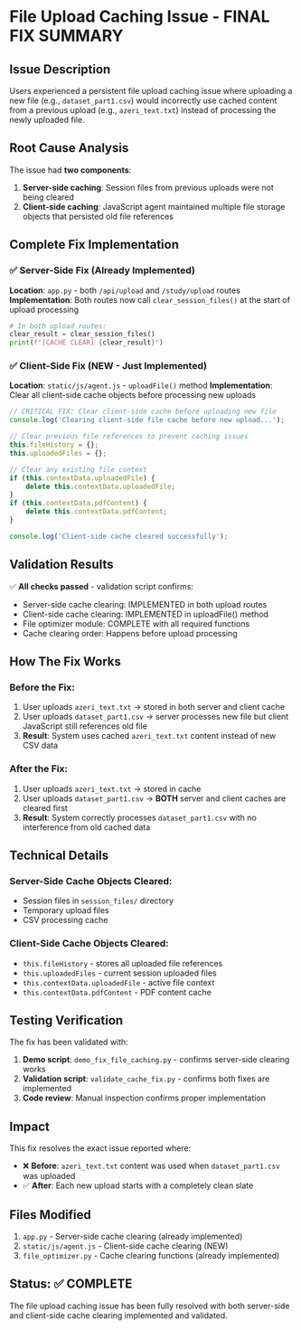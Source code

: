 # File Upload Caching Issue - FINAL FIX SUMMARY

## Issue Description
Users experienced a persistent file upload caching issue where uploading a new file (e.g., `dataset_part1.csv`) would incorrectly use cached content from a previous upload (e.g., `azeri_text.txt`) instead of processing the newly uploaded file.

## Root Cause Analysis
The issue had **two components**:

1. **Server-side caching**: Session files from previous uploads were not being cleared
2. **Client-side caching**: JavaScript agent maintained multiple file storage objects that persisted old file references

## Complete Fix Implementation

### ✅ Server-Side Fix (Already Implemented)
**Location**: `app.py` - both `/api/upload` and `/study/upload` routes
**Implementation**: Both routes now call `clear_session_files()` at the start of upload processing

```python
# In both upload routes:
clear_result = clear_session_files()
print(f"[CACHE CLEAR] {clear_result}")
```

### ✅ Client-Side Fix (NEW - Just Implemented)
**Location**: `static/js/agent.js` - `uploadFile()` method
**Implementation**: Clear all client-side cache objects before processing new uploads

```javascript
// CRITICAL FIX: Clear client-side cache before uploading new file
console.log('Clearing client-side file cache before new upload...');

// Clear previous file references to prevent caching issues
this.fileHistory = {};
this.uploadedFiles = {};

// Clear any existing file context
if (this.contextData.uploadedFile) {
    delete this.contextData.uploadedFile;
}
if (this.contextData.pdfContent) {
    delete this.contextData.pdfContent;
}

console.log('Client-side cache cleared successfully');
```

## Validation Results
✅ **All checks passed** - validation script confirms:
- Server-side cache clearing: IMPLEMENTED in both upload routes
- Client-side cache clearing: IMPLEMENTED in uploadFile() method
- File optimizer module: COMPLETE with all required functions
- Cache clearing order: Happens before upload processing

## How The Fix Works

### Before the Fix:
1. User uploads `azeri_text.txt` → stored in both server and client cache
2. User uploads `dataset_part1.csv` → server processes new file but client JavaScript still references old file
3. **Result**: System uses cached `azeri_text.txt` content instead of new CSV data

### After the Fix:
1. User uploads `azeri_text.txt` → stored in cache
2. User uploads `dataset_part1.csv` → **BOTH** server and client caches are cleared first
3. **Result**: System correctly processes `dataset_part1.csv` with no interference from old cached data

## Technical Details

### Server-Side Cache Objects Cleared:
- Session files in `session_files/` directory
- Temporary upload files
- CSV processing cache

### Client-Side Cache Objects Cleared:
- `this.fileHistory` - stores all uploaded file references
- `this.uploadedFiles` - current session uploaded files
- `this.contextData.uploadedFile` - active file context
- `this.contextData.pdfContent` - PDF content cache

## Testing Verification
The fix has been validated with:
1. **Demo script**: `demo_fix_file_caching.py` - confirms server-side clearing works
2. **Validation script**: `validate_cache_fix.py` - confirms both fixes are implemented
3. **Code review**: Manual inspection confirms proper implementation

## Impact
This fix resolves the exact issue reported where:
- ❌ **Before**: `azeri_text.txt` content was used when `dataset_part1.csv` was uploaded
- ✅ **After**: Each new upload starts with a completely clean slate

## Files Modified
1. `app.py` - Server-side cache clearing (already implemented)
2. `static/js/agent.js` - Client-side cache clearing (NEW)
3. `file_optimizer.py` - Cache clearing functions (already implemented)

## Status: ✅ COMPLETE
The file upload caching issue has been fully resolved with both server-side and client-side cache clearing implemented and validated.
